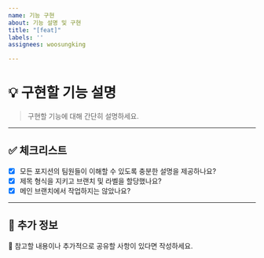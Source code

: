 ```yaml
---
name: 기능 구현
about: 기능 설명 및 구현
title: "[feat]"
labels: ''
assignees: woosungking

---
```


# 💡 구현할 기능 설명  
> 구현할 기능에 대해 간단히 설명하세요.  

---

## ✅ 체크리스트  
- [x] 모든 포지션의 팀원들이 이해할 수 있도록 충분한 설명을 제공하나요?  
- [x] 제목 형식을 지키고 브랜치 및 라벨을 할당했나요?  
- [x] 메인 브랜치에서 작업하지는 않았나요?  

---

## 📌 추가 정보  
💬 참고할 내용이나 추가적으로 공유할 사항이 있다면 작성하세요.

